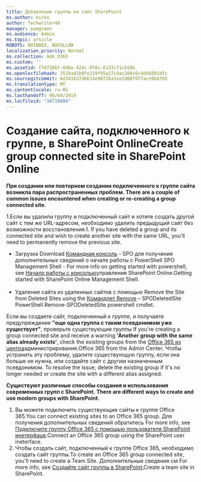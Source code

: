 ```yaml
---
title: Добавление группы на сайт SharePoint
ms.author: kirks
author: Techwriter40
manager: pamgreen
ms.audience: Admin
ms.topic: article
ROBOTS: NOINDEX, NOFOLLOW
localization_priority: Normal
ms.collection: Adm_O365
ms.custom: ''
ms.assetid: f7d730bf-0d6e-424c-970c-6137c71cb50b
ms.openlocfilehash: 352bad1b8fe219f95a37c9ac268c6c4dd8801dfc
ms.sourcegitcommit: 6d341637dbb14e90726a1ce1d68f077ace9bb765
ms.translationtype: MT
ms.contentlocale: ru-RU
ms.lasthandoff: 06/04/2019
ms.locfileid: "34719494"
---
```

# <a name="create-group-connected-site-in-sharepoint-online"></a><span data-ttu-id="55d4e-102">Создание сайта, подключенного к группе, в SharePoint Online</span><span class="sxs-lookup"><span data-stu-id="55d4e-102">Create group connected site in SharePoint Online</span></span>

<p><span data-ttu-id="55d4e-103"><strong>При создании или повторном создании подключенного к группе сайта возникла пара распространенных проблем.&nbsp;</strong></span><span class="sxs-lookup"><span data-stu-id="55d4e-103"><strong>There are a couple of common issues encountered when creating or re-creating a group connected site.&nbsp;</strong></span></span></p>  <p><span data-ttu-id="55d4e-104">1.Если вы удалили группу и подключенный сайт и хотите создать другой сайт с тем же URL-адресом, необходимо удалить предыдущий сайт без возможности восстановления.</span><span class="sxs-lookup"><span data-stu-id="55d4e-104">1. If you have deleted a group and its connected site and wish to create another site with the same URL, you'll need to permanently remove the previous site.</span></span></p>  <ul>  <li><span data-ttu-id="55d4e-105">Загрузка <a title="командной консоли SPO</span><span class="sxs-lookup"><span data-stu-id="55d4e-105">Download <a title="SPO Management Shell</span></span>" href="https://support.office.com/en-ie/article/introduction-to-the-sharepoint-online-management-shell-c16941c3-19b4-4710-8056-34c034493429"><span data-ttu-id="55d4e-106">Командная консоль</a> - SPO для получения дополнительных сведений о начале работы с PowerShell <a title="см в статье Начало работы с помощью командной консоли SharePoint Online</span><span class="sxs-lookup"><span data-stu-id="55d4e-106">SPO Management Shell</a> - For more info on getting started with powershell, see <a title="Getting started with SharePoint Online Management Shell</span></span>" href="https://docs.microsoft.com/en-us/powershell/module/sharepoint-online/remove-sposite?view=sharepoint-ps"><span data-ttu-id="55d4e-107">Начало работы с консолью</a>управления SharePoint Online.</span><span class="sxs-lookup"><span data-stu-id="55d4e-107">Getting started with SharePoint Online Management Shell</a>.</span></span> <br /><br /></li>  <li><span data-ttu-id="55d4e-108">Удаление сайта из удаленных сайтов с помощью <a title="Remove-SPODeletedSite</span><span class="sxs-lookup"><span data-stu-id="55d4e-108">Remove the Site from Deleted Sites using the <a title="Remove-SPODeletedSite</span></span>" href="https://docs.microsoft.com/en-us/powershell/module/sharepoint-online/remove-sposite?view=sharepoint-ps"><span data-ttu-id="55d4e-109">Командлет Remove</a> – SPODeletedSite PowerShell.</span><span class="sxs-lookup"><span data-stu-id="55d4e-109">Remove-SPODeletedSite</a> powershell cmdlet.</span></span></li>  </ul>  <p><span data-ttu-id="55d4e-110">Если вы создаете сайт, подключенный к группе, и получаете предупреждение <strong>"еще одна группа с таким псевдонимом уже существует"</strong>, проверьте существующие группы <a title="из центра администрирования Office 365.</span><span class="sxs-lookup"><span data-stu-id="55d4e-110">If you're creating a group connected site and receive a warning <strong>'Another group with the same alias already exists'</strong>, check the existing groups from the <a title="Office 365 from the Admin Center</span></span>" href="https://admin.microsoft.com/Adminportal/Home?source=applauncher#/groups"><span data-ttu-id="55d4e-111">Office 365 из центра</a>администрирования.</span><span class="sxs-lookup"><span data-stu-id="55d4e-111">Office 365 from the Admin Center</a>.</span></span> <span data-ttu-id="55d4e-112">Чтобы устранить эту проблему, удалите существующую группу, если она больше не нужна, или создайте сайт с другим назначенным псевдонимом.&nbsp;</span><span class="sxs-lookup"><span data-stu-id="55d4e-112">To resolve the issue, delete the existing group if it's no longer needed or create the site with a different alias assigned.&nbsp;</span></span></p>  <p><span data-ttu-id="55d4e-113"><strong>Существуют различные способы создания и использования современных групп с SharePoint.&nbsp;</strong></span><span class="sxs-lookup"><span data-stu-id="55d4e-113"><strong>There are different ways to create and use modern groups with SharePoint.&nbsp;</strong></span></span></p>  <ol>  <li><span data-ttu-id="55d4e-114">Вы можете подключить существующие сайты к группе Office 365.</span><span class="sxs-lookup"><span data-stu-id="55d4e-114">You can connect existing sites to an Office 365 group.</span></span> <span data-ttu-id="55d4e-115">Для получения дополнительных сведений обратитесь <a title="к разделу Подключение группы Office 365 с помощью пользователя SharePoint инетерфаце</span><span class="sxs-lookup"><span data-stu-id="55d4e-115">For more info, see <a title="Connect an Office 365 group using the SharePoint user ineterface</span></span>" href="https://docs.microsoft.com/en-us/sharepoint/dev/transform/modernize-connect-to-office365-group#connect-an-office-365-group-using-the-sharepoint-user-interface"><span data-ttu-id="55d4e-116">Подключите группу Office 365 с помощью пользователя SharePoint инетерфаце</a>.</span><span class="sxs-lookup"><span data-stu-id="55d4e-116">Connect an Office 365 group using the SharePoint user ineterface</a>.</span></span></li>  <li><span data-ttu-id="55d4e-117">Чтобы создать сайт, подключенный к группе Office 365, необходимо создать сайт группы.</span><span class="sxs-lookup"><span data-stu-id="55d4e-117">To create an Office 365 group connected site, you'll need to create a Team Site.</span></span> <span data-ttu-id="55d4e-118">Дополнительные сведения см <a title=". в статье Создание сайта группы в SharePoint</span><span class="sxs-lookup"><span data-stu-id="55d4e-118">For more info, see <a title="Create a team site in SharePoint</span></span>" href="https://support.office.com/en-us/article/create-a-team-site-in-sharepoint-ef10c1e7-15f3-42a3-98aa-b5972711777d"><span data-ttu-id="55d4e-119">Создайте сайт группы в SharePoint.</a></span><span class="sxs-lookup"><span data-stu-id="55d4e-119">Create a team site in SharePoint.</a></span></span></li>  </ol>

